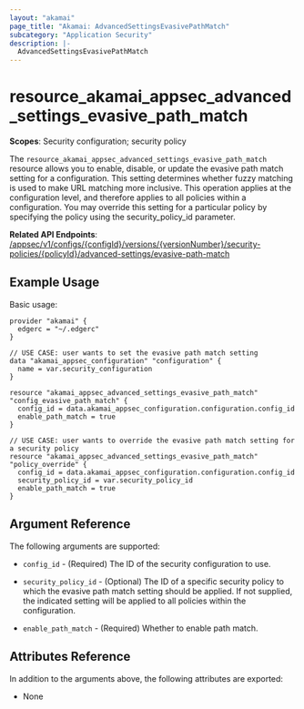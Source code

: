 ```yaml
---
layout: "akamai"
page_title: "Akamai: AdvancedSettingsEvasivePathMatch"
subcategory: "Application Security"
description: |-
  AdvancedSettingsEvasivePathMatch
---
```


# resource_akamai_appsec_advanced_settings_evasive_path_match

**Scopes**: Security configuration; security policy

The `resource_akamai_appsec_advanced_settings_evasive_path_match` resource allows you to enable, disable, or update the evasive path match setting for a configuration.
This setting determines whether fuzzy matching is used to make URL matching more inclusive.
This operation applies at the configuration level, and therefore applies to all policies within a configuration.
You may override this setting for a particular policy by specifying the policy using the security_policy_id parameter.

**Related API Endpoints**: [/appsec/v1/configs/{configId}/versions/{versionNumber}/security-policies/{policyId}/advanced-settings/evasive-path-match](https://techdocs.akamai.com/application-security/reference/put-evasive-path-match)

## Example Usage

Basic usage:

```hcl
provider "akamai" {
  edgerc = "~/.edgerc"
}

// USE CASE: user wants to set the evasive path match setting
data "akamai_appsec_configuration" "configuration" {
  name = var.security_configuration
}

resource "akamai_appsec_advanced_settings_evasive_path_match" "config_evasive_path_match" {
  config_id = data.akamai_appsec_configuration.configuration.config_id
  enable_path_match = true
}

// USE CASE: user wants to override the evasive path match setting for a security policy
resource "akamai_appsec_advanced_settings_evasive_path_match" "policy_override" {
  config_id = data.akamai_appsec_configuration.configuration.config_id
  security_policy_id = var.security_policy_id
  enable_path_match = true
}
```

## Argument Reference

The following arguments are supported:

* `config_id` - (Required) The ID of the security configuration to use.

* `security_policy_id` - (Optional) The ID of a specific security policy to which the evasive path match setting should be applied. If not supplied, the indicated setting will be applied to all policies within the configuration.

* `enable_path_match` - (Required) Whether to enable path match.

## Attributes Reference

In addition to the arguments above, the following attributes are exported:

* None